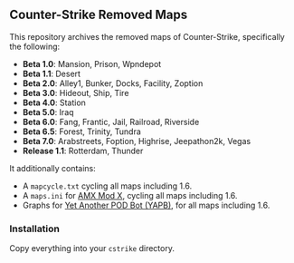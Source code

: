 ## Counter-Strike Removed Maps
This repository archives the removed maps of Counter-Strike, specifically the following:
- **Beta 1.0**: Mansion, Prison, Wpndepot
- **Beta 1.1**: Desert
- **Beta 2.0**: Alley1, Bunker, Docks, Facility, Zoption
- **Beta 3.0**: Hideout, Ship, Tire
- **Beta 4.0**: Station
- **Beta 5.0**: Iraq
- **Beta 6.0**: Fang, Frantic, Jail, Railroad, Riverside
- **Beta 6.5**: Forest, Trinity, Tundra
- **Beta 7.0**: Arabstreets, Foption, Highrise, Jeepathon2k, Vegas
- **Release 1.1**: Rotterdam, Thunder

It additionally contains:
- A `mapcycle.txt` cycling all maps including 1.6.
- A `maps.ini` for [AMX Mod X](https://github.com/alliedmodders/amxmodx), cycling all maps including 1.6.
- Graphs for [Yet Another POD Bot (YAPB)](https://github.com/yapb/yapb), for all maps including 1.6.

### Installation
Copy everything into your `cstrike` directory.
